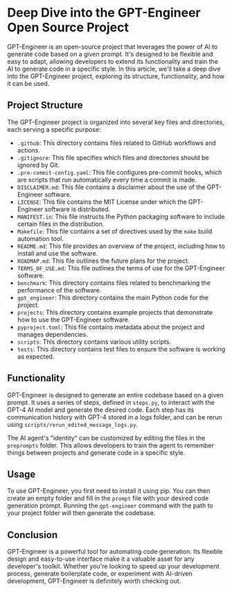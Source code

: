 # Deep Dive into the GPT-Engineer Open Source Project

GPT-Engineer is an open-source project that leverages the power of AI to generate code based on a given prompt. It's designed to be flexible and easy to adapt, allowing developers to extend its functionality and train the AI to generate code in a specific style. In this article, we'll take a deep dive into the GPT-Engineer project, exploring its structure, functionality, and how it can be used.

## Project Structure

The GPT-Engineer project is organized into several key files and directories, each serving a specific purpose:

- `.github`: This directory contains files related to GitHub workflows and actions.
- `.gitignore`: This file specifies which files and directories should be ignored by Git.
- `.pre-commit-config.yaml`: This file configures pre-commit hooks, which are scripts that run automatically every time a commit is made.
- `DISCLAIMER.md`: This file contains a disclaimer about the use of the GPT-Engineer software.
- `LICENSE`: This file contains the MIT License under which the GPT-Engineer software is distributed.
- `MANIFEST.in`: This file instructs the Python packaging software to include certain files in the distribution.
- `Makefile`: This file contains a set of directives used by the `make` build automation tool.
- `README.md`: This file provides an overview of the project, including how to install and use the software.
- `ROADMAP.md`: This file outlines the future plans for the project.
- `TERMS_OF_USE.md`: This file outlines the terms of use for the GPT-Engineer software.
- `benchmark`: This directory contains files related to benchmarking the performance of the software.
- `gpt_engineer`: This directory contains the main Python code for the project.
- `projects`: This directory contains example projects that demonstrate how to use the GPT-Engineer software.
- `pyproject.toml`: This file contains metadata about the project and manages dependencies.
- `scripts`: This directory contains various utility scripts.
- `tests`: This directory contains test files to ensure the software is working as expected.

## Functionality

GPT-Engineer is designed to generate an entire codebase based on a given prompt. It uses a series of steps, defined in `steps.py`, to interact with the GPT-4 AI model and generate the desired code. Each step has its communication history with GPT-4 stored in a logs folder, and can be rerun using `scripts/rerun_edited_message_logs.py`.

The AI agent's "identity" can be customized by editing the files in the `preprompts` folder. This allows developers to train the agent to remember things between projects and generate code in a specific style.

## Usage

To use GPT-Engineer, you first need to install it using pip. You can then create an empty folder and fill in the `prompt` file with your desired code generation prompt. Running the `gpt-engineer` command with the path to your project folder will then generate the codebase.

## Conclusion

GPT-Engineer is a powerful tool for automating code generation. Its flexible design and easy-to-use interface make it a valuable asset for any developer's toolkit. Whether you're looking to speed up your development process, generate boilerplate code, or experiment with AI-driven development, GPT-Engineer is definitely worth checking out.